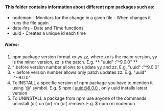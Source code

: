 #### This folder contains information about different npm packages such as:

* nodemon - Monitors for the change in a given file - When changes it runs the file again
* date-fns - Date and Time functions
* uuid - Creates a unique id each time

##### Notes:
1. npm package version format xx.yy.zz, where xx is the major version, yy is the minor version, zz is the patch. E.g. ** "uuid" :"^9.0.0" **
2. ^ before version number allows to update yy and zz. E.g. "uuid" :"^9.0.0"
3. ~ before version number allows only patch updates zz. E.g. "uuid" :"~9.0.0"
4. To INSTALL a specific version of npm package you have to mention it using '@' symbol. E.g. $ npm i uuid@9.0.0 , only uuid installs latest version
5. To UNINSTALL a package from npm use anyone of the commands uninstall (or) un (or) rm (or) remove. E.g. $ npm rm nodemon